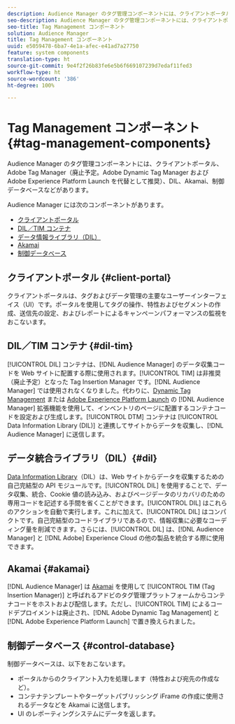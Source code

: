 ```yaml
---
description: Audience Manager のタグ管理コンポーネントには、クライアントポータル、Adobe Tag Manager（廃止予定。Adobe Dynamic Tag Manager および Adobe Experience Platform Launch を代替として推奨）、DIL、Akamai、制御データベースなどがあります。
seo-description: Audience Manager のタグ管理コンポーネントには、クライアントポータル、Adobe Tag Manager（廃止予定。Adobe Dynamic Tag Manager および Adobe Experience Platform Launch を代替として推奨）、DIL、Akamai、制御データベースなどがあります。
seo-title: Tag Management コンポーネント
solution: Audience Manager
title: Tag Management コンポーネント
uuid: e5059478-6ba7-4e1a-afec-e41ad7a27750
feature: system components
translation-type: ht
source-git-commit: 9e4f2f26b83fe6e5b6f669107239d7edaf11fed3
workflow-type: ht
source-wordcount: '386'
ht-degree: 100%

---
```



# Tag Management コンポーネント {#tag-management-components}

Audience Manager のタグ管理コンポーネントには、クライアントポータル、Adobe Tag Manager（廃止予定。Adobe Dynamic Tag Manager および Adobe Experience Platform Launch を代替として推奨）、DIL、Akamai、制御データベースなどがあります。

<!-- 

c_comptag.xml

 -->

Audience Manager には次のコンポーネントがあります。

* [クライアントポータル](../../reference/system-components/components-tag-management.md#client-portal)
* [DIL／TIM コンテナ](../../reference/system-components/components-tag-management.md#dil-tim)
* [データ情報ライブラリ（DIL）](../../reference/system-components/components-tag-management.md#dil)
* [Akamai](../../reference/system-components/components-tag-management.md#akamai)
* [制御データベース](../../reference/system-components/components-tag-management.md#control-database)

## クライアントポータル {#client-portal}

クライアントポータルは、タグおよびデータ管理の主要なユーザーインターフェイス（UI）です。ポータルを使用してタグの操作、特性およびセグメントの作成、送信先の設定、およびレポートによるキャンペーンパフォーマンスの監視をおこないます。

## DIL／TIM コンテナ {#dil-tim}

[!UICONTROL DIL] コンテナは、[!DNL Audience Manager] のデータ収集コードを Web サイトに配置する際に使用されます。[!UICONTROL TIM] は非推奨（廃止予定）となった Tag Insertion Manager です。[!DNL Audience Manager] では使用されなくなりました。代わりに、[Dynamic Tag Management](https://docs.adobe.com/content/help/ja-JP/dtm/using/dtm-home.html) または [Adobe Experience Platform Launch](https://docs.adobelaunch.com/extension-reference/web/adobe-audience-manager-extension) の [!DNL Audience Manager] 拡張機能を使用して、インベントリのページに配置するコンテナコードを設定および生成します。[!UICONTROL DTM] コンテナは [!UICONTROL Data Information Library (DIL)] と連携してサイトからデータを収集し、[!DNL Audience Manager] に送信します。

## データ統合ライブラリ（DIL）{#dil}

[Data Information Library](../../dil/dil-overview.md)（DIL）は、Web サイトからデータを収集するための自己完結型の API モジュールです。[!UICONTROL DIL] を使用することで、データ収集、統合、Cookie 値の読み込み、およびページデータのリカバリのための専用コードを記述する手間を省くことができます。[!UICONTROL DIL] はこれらのアクションを自動で実行します。これに加えて、[!UICONTROL DIL] はコンパクトです。自己完結型のコードライブラリであるので、情報収集に必要なコーディング量を削減できます。さらには、[!UICONTROL DIL] は、[!DNL Audience Manager] と [!DNL Adobe] Experience Cloud の他の製品を統合する際に使用できます。

## Akamai {#akamai}

[!DNL Audience Manager] は [Akamai](https://www.akamai.com/jp/ja/about) を使用して [!UICONTROL TIM (Tag Insertion Manager)] と呼ばれるアドビのタグ管理プラットフォームからコンテナコードをホストおよび配信します。ただし、[!UICONTROL TIM] によるコードデプロイメントは廃止され、[!DNL Adobe Dynamic Tag Management] と [!DNL Adobe Experience Platform Launch] で置き換えられました。

## 制御データベース {#control-database}

制御データベースは、以下をおこないます。

* ポータルからのクライアント入力を処理します（特性および宛先の作成など）。
* コンテナテンプレートやターゲットパブリッシング iFrame の作成に使用されるデータなどを Akamai に送信します。
* UI のレポーティングシステムにデータを返します。

